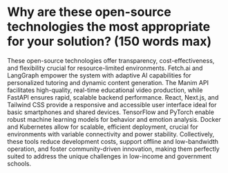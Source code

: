 # Why are these open-source technologies the most appropriate for your solution? (150 words max)

These open-source technologies offer transparency, cost-effectiveness, and flexibility crucial for resource-limited environments. Fetch.ai and LangGraph empower the system with adaptive AI capabilities for personalized tutoring and dynamic content generation. The Manim API facilitates high-quality, real-time educational video production, while FastAPI ensures rapid, scalable backend performance. React, Next.js, and Tailwind CSS provide a responsive and accessible user interface ideal for basic smartphones and shared devices. TensorFlow and PyTorch enable robust machine learning models for behavior and emotion analysis. Docker and Kubernetes allow for scalable, efficient deployment, crucial for environments with variable connectivity and power stability. Collectively, these tools reduce development costs, support offline and low-bandwidth operation, and foster community-driven innovation, making them perfectly suited to address the unique challenges in low-income and government schools. 